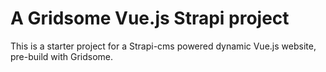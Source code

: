 # A Gridsome Vue.js Strapi project

This is a starter project for a Strapi-cms powered dynamic Vue.js website, pre-build with Gridsome.
